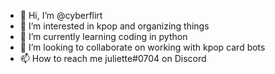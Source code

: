 - 👋 Hi, I’m @cyberflirt
- 👀 I’m interested in kpop and organizing things
- 🌱 I’m currently learning coding in python
- 💞️ I’m looking to collaborate on working with kpop card bots
- 📫 How to reach me juliette#0704 on Discord

<!---
cyberflirt/cyberflirt is a ✨ special ✨ repository because its `README.md` (this file) appears on your GitHub profile.
You can click the Preview link to take a look at your changes.
--->
